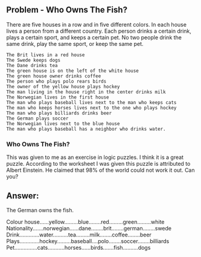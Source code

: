 ## Problem - Who Owns The Fish?

There are five houses in a row and in five different colors.
In each house lives a person from a different country.
Each person drinks a certain drink, plays a certain sport, and keeps a certain pet.
No two people drink the same drink, play the same sport, or keep the same pet.

    The Brit lives in a red house
    The Swede keeps dogs
    The Dane drinks tea
    The green house is on the left of the white house
    The green house owner drinks coffee
    The person who plays polo rears birds
    The owner of the yellow house plays hockey
    The man living in the house right in the center drinks milk
    The Norwegian lives in the first house
    The man who plays baseball lives next to the man who keeps cats
    The man who keeps horses lives next to the one who plays hockey
    The man who plays billiards drinks beer
    The German plays soccer
    The Norwegian lives next to the blue house
    The man who plays baseball has a neighbor who drinks water. 
 
### Who Owns The Fish?

This was given to me as an exercise in logic puzzles. I think it is a great puzzle. According to the worksheet I was given this puzzle is attributed to Albert Einstein. He claimed that 98% of the world could not work it out. Can you? 


## Answer: 

The German owns the fish.

Colour house......yellow.........blue........red.........green.........white
Nationality.......norwegian......dane........brit........german........swede
Drink.............water..........tea.........milk........coffee........beer
Plays.............hockey.........baseball....polo........soccer........billiards
Pet...............cats...........horses......birds.......fish..........dogs

